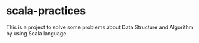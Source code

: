 # scala-practices

This is a project to solve some problems about Data Structure and Algorithm by using Scala language.
